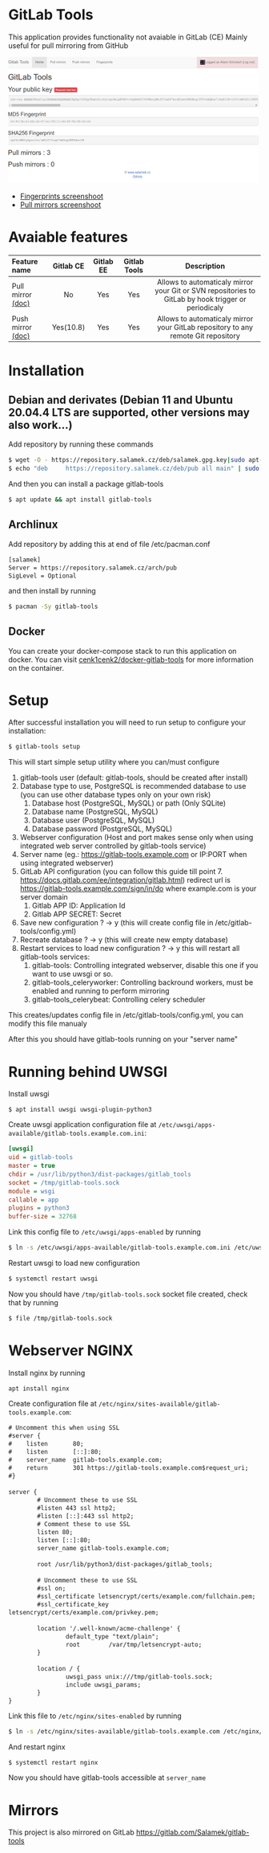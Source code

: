 # GitLab Tools

This application provides functionality not avaiable in GitLab (CE) Mainly useful for pull mirroring from GitHub

[![Home](doc/img/home_thumb.png)](doc/img/home.png)

- [Fingerprints screenshoot](doc/img/fingerprints.png)
- [Pull mirrors screenshoot](doc/img/pull_mirrors.png)

# Avaiable features

| Feature name | Gitlab CE | Gitlab EE | Gitlab Tools | Description |
| :-- | :-: | :-: | :-: | :-: |
| Pull mirror [(doc)](https://github.com/Salamek/gitlab-tools/wiki/1.-Pull-mirror-configuration-guide) | No | Yes | Yes | Allows to automaticaly mirror your Git or SVN repositories to GitLab by hook trigger or periodicaly |
| Push mirror [(doc)](https://github.com/Salamek/gitlab-tools/wiki/2.-Push-mirror-configuration-guide) | Yes(10.8) | Yes | Yes | Allows to automaticaly mirror your GitLab repository to any remote Git repository |

# Installation

## Debian and derivates (Debian 11 and Ubuntu 20.04.4 LTS are supported, other versions may also work...)

Add repository by running these commands

```bash
$ wget -O - https://repository.salamek.cz/deb/salamek.gpg.key|sudo apt-key add -
$ echo "deb     https://repository.salamek.cz/deb/pub all main" | sudo tee /etc/apt/sources.list.d/salamek.cz.list
```

And then you can install a package gitlab-tools

```bash
$ apt update && apt install gitlab-tools
```

## Archlinux

Add repository by adding this at end of file /etc/pacman.conf

```
[salamek]
Server = https://repository.salamek.cz/arch/pub
SigLevel = Optional
```

and then install by running

```bash
$ pacman -Sy gitlab-tools
```

## Docker

You can create your docker-compose stack to run this application on docker. You can visit [cenk1cenk2/docker-gitlab-tools](https://github.com/cenk1cenk2/docker-gitlab-tools) for more information on the container.

# Setup

After successful installation you will need to run setup to configure your installation:

```bash
$ gitlab-tools setup
```

This will start simple setup utility where you can/must configure

1. gitlab-tools user (default: gitlab-tools, should be created after install)
2. Database type to use, PostgreSQL is recommended database to use (you can use other database types only on your own risk)
   1. Database host (PostgreSQL, MySQL) or path (Only SQLite)
   2. Database name (PostgreSQL, MySQL)
   3. Database user (PostgreSQL, MySQL)
   4. Database password (PostgreSQL, MySQL)
3. Webserver configuration (Host and port makes sense only when using integrated web server controlled by gitlab-tools service)
4. Server name (eg.: https://gitlab-tools.example.com or IP:PORT when using integrated webserver)
5. GitLab API configuration (you can follow this guide till point 7. https://docs.gitlab.com/ee/integration/gitlab.html) redirect url is https://gitlab-tools.example.com/sign/in/do where example.com is your server domain
   1. Gitlab APP ID: Application Id
   2. Gitlab APP SECRET: Secret
6. Save new configuration ? -> y (this will create config file in /etc/gitlab-tools/config.yml)
7. Recreate database ? -> y (this will create new empty database)
8. Restart services to load new configuration ? -> y this will restart all gitlab-tools services:
   1. gitlab-tools: Controlling integrated webserver, disable this one if you want to use uwsgi or so.
   2. gitlab-tools_celeryworker: Controlling backround workers, must be enabled and running to perform mirroring
   3. gitlab-tools_celerybeat: Controlling celery scheduler

This creates/updates config file in /etc/gitlab-tools/config.yml, you can modify this file manualy

After this you should have gitlab-tools running on your "server name"

# Running behind UWSGI

Install uwsgi

```
$ apt install uwsgi uwsgi-plugin-python3
```

Create uwsgi application configuration file at `/etc/uwsgi/apps-available/gitlab-tools.example.com.ini`:

```ini
[uwsgi]
uid = gitlab-tools
master = true
chdir = /usr/lib/python3/dist-packages/gitlab_tools
socket = /tmp/gitlab-tools.sock
module = wsgi
callable = app
plugins = python3
buffer-size = 32768
```

Link this config file to `/etc/uwsgi/apps-enabled` by running

```bash
$ ln -s /etc/uwsgi/apps-available/gitlab-tools.example.com.ini /etc/uwsgi/apps-enabled/
```

Restart uwsgi to load new configuration

```bash
$ systemctl restart uwsgi
```

Now you should have `/tmp/gitlab-tools.sock` socket file created, check that by running

```bash
$ file /tmp/gitlab-tools.sock
```

# Webserver NGINX

Install nginx by running

```
apt install nginx
```

Create configuration file at `/etc/nginx/sites-available/gitlab-tools.example.com`:

```
# Uncomment this when using SSL
#server {
#    listen       80;
#    listen       [::]:80;
#    server_name  gitlab-tools.example.com;
#    return       301 https://gitlab-tools.example.com$request_uri;
#}

server {
        # Uncomment these to use SSL
        #listen 443 ssl http2;
        #listen [::]:443 ssl http2;
        # Comment these to use SSL
        listen 80;
        listen [::]:80;
        server_name gitlab-tools.example.com;

        root /usr/lib/python3/dist-packages/gitlab_tools;

        # Uncomment these to use SSL
        #ssl on;
        #ssl_certificate letsencrypt/certs/example.com/fullchain.pem;
        #ssl_certificate_key letsencrypt/certs/example.com/privkey.pem;

        location '/.well-known/acme-challenge' {
                default_type "text/plain";
                root        /var/tmp/letsencrypt-auto;
        }

        location / {
                uwsgi_pass unix:///tmp/gitlab-tools.sock;
                include uwsgi_params;
        }
}

```

Link this file to `/etc/nginx/sites-enabled` by running

```bash
$ ln -s /etc/nginx/sites-available/gitlab-tools.example.com /etc/nginx/sites-enabled/
```

And restart nginx

```bash
$ systemctl restart nginx
```

Now you should have gitlab-tools accessible at `server_name`

# Mirrors

This project is also mirrored on GitLab https://gitlab.com/Salamek/gitlab-tools

